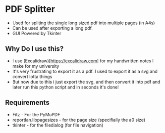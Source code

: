 # PDF Splitter
- Used for spliting the single long sized pdf into multiple pages (in A4s)
- Can be used after exporting a long pdf.
- GUI Powered by Tkinter

## Why Do I use this?
- I use (Excalidraw)[https://excalidraw.com] for my handwritten notes I make for my university
- It's very frustrating to export it as a pdf. I used to export it as a svg and convert lotta things
- But now due to this i just export the svg, and then convert it into pdf and later run this python script and in seconds it's done!

## Requirements
- Fitz - For the PyMuPDF
- reportlan.libpagesizes - for the page size (specifially the a0 size)
- tkinter - for the filedialog (for file navigation)
